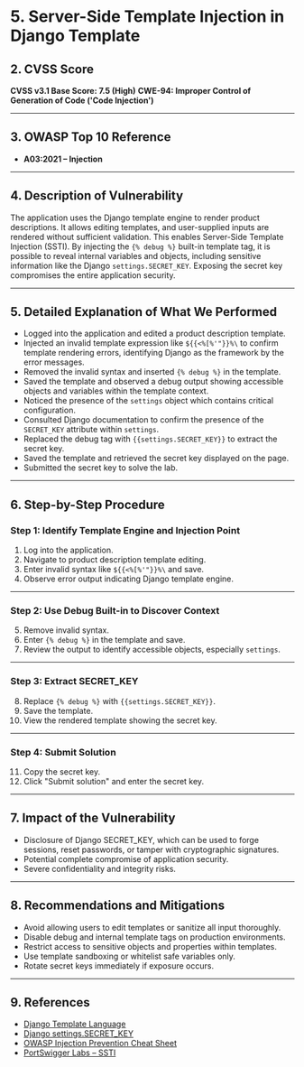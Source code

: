 
# 5. Server-Side Template Injection in Django Template

## 2. CVSS Score

**CVSS v3.1 Base Score: 7.5 (High)**
**CWE-94: Improper Control of Generation of Code ('Code Injection')**

---

## 3. OWASP Top 10 Reference

* **A03:2021 – Injection**

---

## 4. Description of Vulnerability

The application uses the Django template engine to render product descriptions. It allows editing templates, and user-supplied inputs are rendered without sufficient validation. This enables Server-Side Template Injection (SSTI). By injecting the `{% debug %}` built-in template tag, it is possible to reveal internal variables and objects, including sensitive information like the Django `settings.SECRET_KEY`. Exposing the secret key compromises the entire application security.

---

## 5. Detailed Explanation of What We Performed

* Logged into the application and edited a product description template.
* Injected an invalid template expression like `${{<%[%'"}}%\` to confirm template rendering errors, identifying Django as the framework by the error messages.
* Removed the invalid syntax and inserted `{% debug %}` in the template.
* Saved the template and observed a debug output showing accessible objects and variables within the template context.
* Noticed the presence of the `settings` object which contains critical configuration.
* Consulted Django documentation to confirm the presence of the `SECRET_KEY` attribute within `settings`.
* Replaced the debug tag with `{{settings.SECRET_KEY}}` to extract the secret key.
* Saved the template and retrieved the secret key displayed on the page.
* Submitted the secret key to solve the lab.

---

## 6. Step-by-Step Procedure

### Step 1: Identify Template Engine and Injection Point

1. Log into the application.
2. Navigate to product description template editing.
3. Enter invalid syntax like `${{<%[%'"}}%\` and save.
4. Observe error output indicating Django template engine.

---

### Step 2: Use Debug Built-in to Discover Context

5. Remove invalid syntax.
6. Enter `{% debug %}` in the template and save.
7. Review the output to identify accessible objects, especially `settings`.

---

### Step 3: Extract SECRET\_KEY

8. Replace `{% debug %}` with `{{settings.SECRET_KEY}}`.
9. Save the template.
10. View the rendered template showing the secret key.

---

### Step 4: Submit Solution

11. Copy the secret key.
12. Click "Submit solution" and enter the secret key.

---

## 7. Impact of the Vulnerability

* Disclosure of Django SECRET\_KEY, which can be used to forge sessions, reset passwords, or tamper with cryptographic signatures.
* Potential complete compromise of application security.
* Severe confidentiality and integrity risks.

---

## 8. Recommendations and Mitigations

* Avoid allowing users to edit templates or sanitize all input thoroughly.
* Disable debug and internal template tags on production environments.
* Restrict access to sensitive objects and properties within templates.
* Use template sandboxing or whitelist safe variables only.
* Rotate secret keys immediately if exposure occurs.

---

## 9. References

* [Django Template Language](https://docs.djangoproject.com/en/stable/ref/templates/language/)
* [Django settings.SECRET\_KEY](https://docs.djangoproject.com/en/stable/ref/settings/#secret-key)
* [OWASP Injection Prevention Cheat Sheet](https://cheatsheetseries.owasp.org/cheatsheets/Injection_Prevention_Cheat_Sheet.html)
* [PortSwigger Labs – SSTI](https://portswigger.net/web-security/template-injection)

